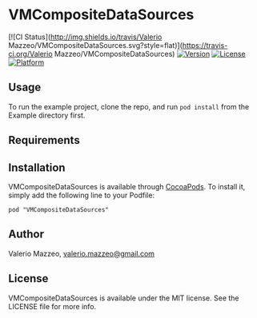 # VMCompositeDataSources

[![CI Status](http://img.shields.io/travis/Valerio Mazzeo/VMCompositeDataSources.svg?style=flat)](https://travis-ci.org/Valerio Mazzeo/VMCompositeDataSources)
[![Version](https://img.shields.io/cocoapods/v/VMCompositeDataSources.svg?style=flat)](http://cocoadocs.org/docsets/VMCompositeDataSources)
[![License](https://img.shields.io/cocoapods/l/VMCompositeDataSources.svg?style=flat)](http://cocoadocs.org/docsets/VMCompositeDataSources)
[![Platform](https://img.shields.io/cocoapods/p/VMCompositeDataSources.svg?style=flat)](http://cocoadocs.org/docsets/VMCompositeDataSources)

## Usage

To run the example project, clone the repo, and run `pod install` from the Example directory first.

## Requirements

## Installation

VMCompositeDataSources is available through [CocoaPods](http://cocoapods.org). To install
it, simply add the following line to your Podfile:

    pod "VMCompositeDataSources"

## Author

Valerio Mazzeo, valerio.mazzeo@gmail.com

## License

VMCompositeDataSources is available under the MIT license. See the LICENSE file for more info.

